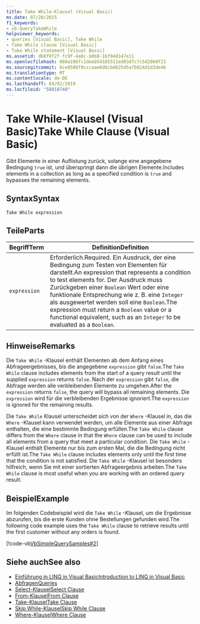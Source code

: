 ```yaml
---
title: Take While-Klausel (Visual Basic)
ms.date: 07/20/2015
f1_keywords:
- vb.QueryTakeWhile
helpviewer_keywords:
- queries [Visual Basic], Take While
- Take While clause [Visual Basic]
- Take While statement [Visual Basic]
ms.assetid: db8f9f2f-fc9f-4a6c-b0b8-1bf048147e11
ms.openlocfilehash: 080a106fc1deeb54165511ed03d7c7c5d2060f21
ms.sourcegitcommit: bce0586f0cccaae6d6cbd625d5a7b824d1d3de4b
ms.translationtype: MT
ms.contentlocale: de-DE
ms.lasthandoff: 04/02/2019
ms.locfileid: "58818748"
---
```

# <a name="take-while-clause-visual-basic"></a><span data-ttu-id="376cd-102">Take While-Klausel (Visual Basic)</span><span class="sxs-lookup"><span data-stu-id="376cd-102">Take While Clause (Visual Basic)</span></span>
<span data-ttu-id="376cd-103">Gibt Elemente in einer Auflistung zurück, solange eine angegebene Bedingung `true` ist, und überspringt dann die übrigen Elemente.</span><span class="sxs-lookup"><span data-stu-id="376cd-103">Includes elements in a collection as long as a specified condition is `true` and bypasses the remaining elements.</span></span>  
  
## <a name="syntax"></a><span data-ttu-id="376cd-104">Syntax</span><span class="sxs-lookup"><span data-stu-id="376cd-104">Syntax</span></span>  
  
```  
Take While expression  
```  
  
## <a name="parts"></a><span data-ttu-id="376cd-105">Teile</span><span class="sxs-lookup"><span data-stu-id="376cd-105">Parts</span></span>  
  
|<span data-ttu-id="376cd-106">Begriff</span><span class="sxs-lookup"><span data-stu-id="376cd-106">Term</span></span>|<span data-ttu-id="376cd-107">Definition</span><span class="sxs-lookup"><span data-stu-id="376cd-107">Definition</span></span>|  
|---|---|  
|`expression`|<span data-ttu-id="376cd-108">Erforderlich.</span><span class="sxs-lookup"><span data-stu-id="376cd-108">Required.</span></span> <span data-ttu-id="376cd-109">Ein Ausdruck, der eine Bedingung zum Testen von Elementen für darstellt.</span><span class="sxs-lookup"><span data-stu-id="376cd-109">An expression that represents a condition to test elements for.</span></span> <span data-ttu-id="376cd-110">Der Ausdruck muss Zurückgeben einer `Boolean` Wert oder eine funktionale Entsprechung wie z. B. eine `Integer` als ausgewertet werden soll eine `Boolean`.</span><span class="sxs-lookup"><span data-stu-id="376cd-110">The expression must return a `Boolean` value or a functional equivalent, such as an `Integer` to be evaluated as a `Boolean`.</span></span>|  
  
## <a name="remarks"></a><span data-ttu-id="376cd-111">Hinweise</span><span class="sxs-lookup"><span data-stu-id="376cd-111">Remarks</span></span>  
 <span data-ttu-id="376cd-112">Die `Take While` -Klausel enthält Elementen ab dem Anfang eines Abfrageergebnisses, bis die angegebene `expression` gibt `false`.</span><span class="sxs-lookup"><span data-stu-id="376cd-112">The `Take While` clause includes elements from the start of a query result until the supplied `expression` returns `false`.</span></span> <span data-ttu-id="376cd-113">Nach der `expression` gibt `false`, die Abfrage werden alle verbleibenden Elemente zu umgehen.</span><span class="sxs-lookup"><span data-stu-id="376cd-113">After the `expression` returns `false`, the query will bypass all remaining elements.</span></span> <span data-ttu-id="376cd-114">Die `expression` wird für die verbleibenden Ergebnisse ignoriert.</span><span class="sxs-lookup"><span data-stu-id="376cd-114">The `expression` is ignored for the remaining results.</span></span>  
  
 <span data-ttu-id="376cd-115">Die `Take While` Klausel unterscheidet sich von der `Where` -Klausel in, das die `Where` -Klausel kann verwendet werden, um alle Elemente aus einer Abfrage enthalten, die eine bestimmte Bedingung erfüllen.</span><span class="sxs-lookup"><span data-stu-id="376cd-115">The `Take While` clause differs from the `Where` clause in that the `Where` clause can be used to include all elements from a query that meet a particular condition.</span></span> <span data-ttu-id="376cd-116">Die `Take While` -Klausel enthält Elemente nur bis zum ersten Mal, die die Bedingung nicht erfüllt ist.</span><span class="sxs-lookup"><span data-stu-id="376cd-116">The `Take While` clause includes elements only until the first time that the condition is not satisfied.</span></span> <span data-ttu-id="376cd-117">Die `Take While` -Klausel ist besonders hilfreich, wenn Sie mit einer sortierten Abfrageergebnis arbeiten.</span><span class="sxs-lookup"><span data-stu-id="376cd-117">The `Take While` clause is most useful when you are working with an ordered query result.</span></span>  
  
## <a name="example"></a><span data-ttu-id="376cd-118">Beispiel</span><span class="sxs-lookup"><span data-stu-id="376cd-118">Example</span></span>  
 <span data-ttu-id="376cd-119">Im folgenden Codebeispiel wird die `Take While` -Klausel, um die Ergebnisse abzurufen, bis die erste Kunden ohne Bestellungen gefunden wird.</span><span class="sxs-lookup"><span data-stu-id="376cd-119">The following code example uses the `Take While` clause to retrieve results until the first customer without any orders is found.</span></span>  
  
 [!code-vb[VbSimpleQuerySamples#2](~/samples/snippets/visualbasic/VS_Snippets_VBCSharp/VbSimpleQuerySamples/VB/QuerySamples1.vb#2)]  
  
## <a name="see-also"></a><span data-ttu-id="376cd-120">Siehe auch</span><span class="sxs-lookup"><span data-stu-id="376cd-120">See also</span></span>

- [<span data-ttu-id="376cd-121">Einführung in LINQ in Visual Basic</span><span class="sxs-lookup"><span data-stu-id="376cd-121">Introduction to LINQ in Visual Basic</span></span>](../../../visual-basic/programming-guide/language-features/linq/introduction-to-linq.md)
- [<span data-ttu-id="376cd-122">Abfragen</span><span class="sxs-lookup"><span data-stu-id="376cd-122">Queries</span></span>](../../../visual-basic/language-reference/queries/index.md)
- [<span data-ttu-id="376cd-123">Select-Klausel</span><span class="sxs-lookup"><span data-stu-id="376cd-123">Select Clause</span></span>](../../../visual-basic/language-reference/queries/select-clause.md)
- [<span data-ttu-id="376cd-124">From-Klausel</span><span class="sxs-lookup"><span data-stu-id="376cd-124">From Clause</span></span>](../../../visual-basic/language-reference/queries/from-clause.md)
- [<span data-ttu-id="376cd-125">Take-Klausel</span><span class="sxs-lookup"><span data-stu-id="376cd-125">Take Clause</span></span>](../../../visual-basic/language-reference/queries/take-clause.md)
- [<span data-ttu-id="376cd-126">Skip While-Klausel</span><span class="sxs-lookup"><span data-stu-id="376cd-126">Skip While Clause</span></span>](../../../visual-basic/language-reference/queries/skip-while-clause.md)
- [<span data-ttu-id="376cd-127">Where-Klausel</span><span class="sxs-lookup"><span data-stu-id="376cd-127">Where Clause</span></span>](../../../visual-basic/language-reference/queries/where-clause.md)
